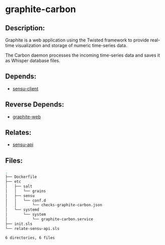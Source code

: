 # graphite-carbon

## Description:

Graphite is a web application using the Twisted framework to provide real-time visualization and storage of numeric time-series data.

The Carbon daemon processes the incoming time-series data and saves it as Whisper database files.

## Depends:

  -  [sensu-client](salt/sensu-client)

## Reverse Depends:

  -  [graphite-web](salt/graphite-web)

## Relates:

  -  [sensu-api](salt/sensu-api)

## Files:

```bash
.
├── Dockerfile
├── etc
│   ├── salt
│   │   └── grains
│   ├── sensu
│   │   └── conf.d
│   │       └── checks-graphite-carbon.json
│   └── systemd
│       └── system
│           └── graphite-carbon.service
├── init.sls
└── relate-sensu-api.sls

6 directories, 6 files
```
